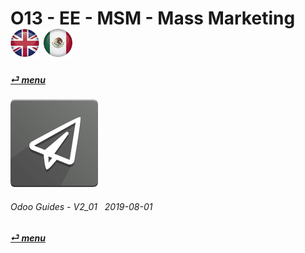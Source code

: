 # O13 - EE - MSM - Mass Marketing &nbsp;&nbsp;&nbsp;&nbsp; [![en-uk](/doc/img/en-uk_flag_button_small.png)](/en-uk/o13/ee/msm/en-uk-o13-ee-msm-mass-marketing-guides.md) [ ![es-mx](/doc/img/es-mx_flag_button_small.png)](/es-mx/o13/ee/msm/es-mx-o13-ee-msm-mass-marketing-guides.md)
#### [_&#x23CE; menu_](/en-uk/o13/ee/en-uk-o13-ee-guides-menu.md)  
### ![msm](/doc/img/mass_mailing.png) 
	
###### Odoo Guides - V2_01 &nbsp; 2019-08-01  
**[_&#x23CE; menu_](/en-uk/o13/ee/en-uk-o13-ee-guides-menu.md)**  
